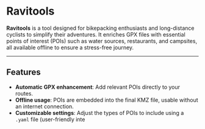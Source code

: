 # Ravitools

**Ravitools** is a tool designed for bikepacking enthusiasts and long-distance cyclists to simplify their adventures. It enriches GPX files with essential points of interest (POIs) such as water sources, restaurants, and campsites, all available offline to ensure a stress-free journey.

---

## Features

- **Automatic GPX enhancement**: Add relevant POIs directly to your routes.
- **Offline usage**: POIs are embedded into the final KMZ file, usable without an internet connection.
- **Customizable settings**: Adjust the types of POIs to include using a `.yaml` file (user-friendly inte